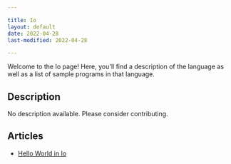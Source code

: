 ```yaml
---

title: Io
layout: default
date: 2022-04-28
last-modified: 2022-04-28

---
```


Welcome to the Io page! Here, you'll find a description of the language as well as a list of sample programs in that language.

## Description

No description available. Please consider contributing.

## Articles

- [Hello World in Io](https://sampleprograms.io/projects/hello-world/io)